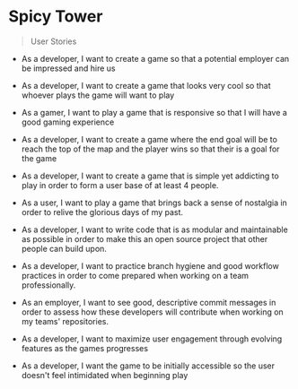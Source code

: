 # Spicy Tower

> User Stories

* As a developer, I want to create a game so that a potential employer can be impressed and hire us

* As a developer, I want to create a game that looks very cool so that whoever plays the game will want to play

* As a gamer, I want to play a game that is responsive so that I will have a good gaming experience

* As a developer, I want to create a game where the end goal will be to reach the top of the map and the player wins so that their is a goal for the game

* As a developer, I want to create a game that is simple yet addicting to play in order to form a user base of at least 4 people.

* As a user, I want to play a game that brings back a sense of nostalgia in order to relive the glorious days of my past.

* As a developer, I want to write code that is as modular and maintainable as possible in order to make this an open source project that other people can build upon.

* As a developer, I want to practice branch hygiene and good workflow practices in order to come prepared when working on a team professionally.

* As an employer, I want to see good, descriptive commit messages in order to assess how these developers will contribute when working on my teams' repositories.

* As a developer, I want to maximize user engagement through evolving features as the games progresses

* As a developer, I want the game to be initially accessible so the user doesn't feel intimidated when beginning play